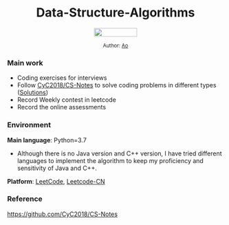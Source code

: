 <div align="center">
  <h1> Data-Structure-Algorithms </h1>
  <a class="header-badge" target="_blank" href="https://www.linkedin.com/in/aopeng055/">
  <img src="https://content.linkedin.com/content/dam/me/business/en-us/amp/brand-site/v2/bg/LI-Logo.svg.original.svg" height="20" width="100">
  </a>

<sub>Author:
<a href="https://www.linkedin.com/in/aopeng055/" target="_blank">Ao</a>
</div>
  
### Main work
- Coding exercises for interviews
- Follow [CyC2018/CS-Notes](https://github.com/CyC2018/CS-Notes) to solve coding problems in different types ([Solutions](https://github.com/AaPaul/Data-Structure-Algorithms/tree/master/LeetCode/Practice_for_interview))
- Record Weekly contest in leetcode
- Record the online assessments

  
  
### Environment
**Main language**: Python=3.7 
- Although there is no Java version and C++ version, I have tried different languages to implement the algorithm to keep my proficiency and sensitivity of Java and C++. 
 
**Platform**: [LeetCode](https://leetcode.com/problemset/all/), [Leetcode-CN](https://leetcode-cn.com/problemset/all/)
    
### Reference
https://github.com/CyC2018/CS-Notes

